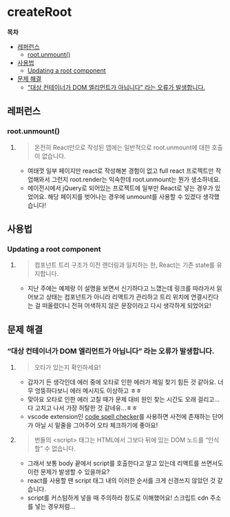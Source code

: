 # createRoot

**목차**

- [레퍼런스](#레퍼런스)
  - [root.unmount()](#rootunmount)
- [사용법](#사용법)
  - [Updating a root component](#updating-a-root-component)
- [문제 해결](#문제-해결)
  - [“대상 컨테이너가 DOM 엘리먼트가 아닙니다” 라는 오류가 발생합니다.](#대상-컨테이너가-dom-엘리먼트가-아닙니다-라는-오류가-발생합니다)

## 레퍼런스

### root.unmount()

1. > 온전히 React만으로 작성된 앱에는 일반적으로 root.unmount에 대한 호출이 없습니다.
   - 여태껏 일부 페이지만 react로 작성해본 경험이 없고 full react 프로젝트만 작업해와서 그런지 root.render는 익숙한데 root.unmount는 뭔가 생소하네요.
   - 에이전시에서 jQuery로 되어있는 프로젝트에 일부만 React로 넣는 경우가 있었어요. 해당 페이지를 벗어나는 경우에 unmount를 사용할 수 있겠다 생각했습니다!

## 사용법

### Updating a root component

1. > 컴포넌트 트리 구조가 이전 렌더링과 일치하는 한, React는 기존 state를 유지합니다.
   - 지난 주에는 예제랑 이 설명을 보면서 신기하다고 느꼈는데 링크를 따라가서 읽어보고 상태는 컴포넌트가 아니라 리액트가 관리하고 트리 위치에 연결시킨다는 걸 떠올렸더니 전혀 어색하지 않은 문장이라고 다시 생각하게 되었어요!

## 문제 해결

### “대상 컨테이너가 DOM 엘리먼트가 아닙니다” 라는 오류가 발생합니다.

1. > 오타가 있는지 확인하세요!
   - 갑자기 든 생각인데 에러 중에 오타로 인한 에러가 제일 찾기 힘든 것 같아요. 너무 엉뚱하다보니 에러 메시지도 이상하고 ㅎㅎ
   - 맞아요 오타로 인한 에러 고칠 때가 문제 대비 원인 찾는 시간도 오래 걸리고… 다 고치고 나서 가장 허탈한 것 같네유…ㅎㅎ
   - vscode extension인 [code spell checker](https://marketplace.visualstudio.com/items?itemName=streetsidesoftware.code-spell-checker)를 사용하면 사전에 존재하는 단어가 아닐 시 밑줄을 그어주어 오타 체크하기에 좋아요!
2. > 번들의 &lt;script&gt; 태그는 HTML에서 그보다 뒤에 있는 DOM 노드를 “인식할” 수 없습니다.
   - 그래서 보통 body 끝에서 script를 호출한다고 알고 있는데 리액트를 쓰면서도 이런 문제가 발생할 수 있을까요?
   - react를 사용할 땐 script 태그 내의 이러한 순서를 크게 신경쓰지 않았던 것 같습니다.
   - script를 커스텀하게 넣을 때 주의하라 정도로 이해했어요! 스크립트 cdn 주소를 넣는 경우처럼...
